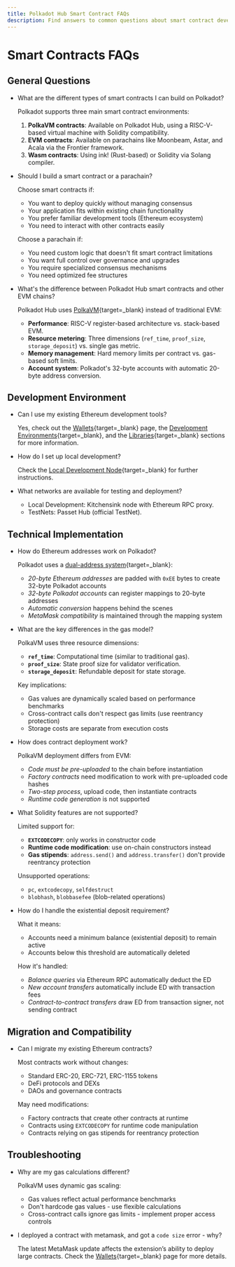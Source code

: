 ```yaml
---
title: Polkadot Hub Smart Contract FAQs
description: Find answers to common questions about smart contract development, deployment, and compatibility in the Polkadot Hub ecosystem.
---
```


# Smart Contracts FAQs

## General Questions

- What are the different types of smart contracts I can build on Polkadot?

    Polkadot supports three main smart contract environments:

    1. **PolkaVM contracts**: Available on Polkadot Hub, using a RISC-V-based virtual machine with Solidity compatibility.
    2. **EVM contracts**: Available on parachains like Moonbeam, Astar, and Acala via the Frontier framework.
    3. **Wasm contracts**: Using ink! (Rust-based) or Solidity via Solang compiler.

- Should I build a smart contract or a parachain?

    Choose smart contracts if:

    - You want to deploy quickly without managing consensus
    - Your application fits within existing chain functionality
    - You prefer familiar development tools (Ethereum ecosystem)
    - You need to interact with other contracts easily

    Choose a parachain if:

    - You need custom logic that doesn't fit smart contract limitations
    - You want full control over governance and upgrades
    - You require specialized consensus mechanisms
    - You need optimized fee structures

- What's the difference between Polkadot Hub smart contracts and other EVM chains?

    Polkadot Hub uses [PolkaVM](/polkadot-protocol/smart-contract-basics/polkavm-design){target=\_blank} instead of traditional EVM:

    - **Performance**: RISC-V register-based architecture vs. stack-based EVM.
    - **Resource metering**: Three dimensions (`ref_time`, `proof_size`, `storage_deposit`) vs. single gas metric.
    - **Memory management**: Hard memory limits per contract vs. gas-based soft limits.
    - **Account system**: Polkadot's 32-byte accounts with automatic 20-byte address conversion.

## Development Environment

- Can I use my existing Ethereum development tools?

    Yes, check out the [Wallets](/develop/smart-contracts/wallets){target=\_blank} page, the [Development Environments](/develop/smart-contracts/dev-environments/){target=\_blank}, and the [Libraries](/develop/smart-contracts/libraries/){target=\_blank} sections for more information.

- How do I set up local development?

    Check the [Local Development Node](/develop/smart-contracts/local-development-node){target=\_blank} for further instructions.

- What networks are available for testing and deployment?

    - Local Development: Kitchensink node with Ethereum RPC proxy.
    - TestNets: Passet Hub (official TestNet).

## Technical Implementation

- How do Ethereum addresses work on Polkadot?

    Polkadot uses a [dual-address system](/polkadot-protocol/smart-contract-basics/evm-vs-polkavm#account-management-comparison){target=\_blank}:

    - _20-byte Ethereum addresses_ are padded with `0xEE` bytes to create 32-byte Polkadot accounts
    - _32-byte Polkadot accounts_ can register mappings to 20-byte addresses
    - _Automatic conversion_ happens behind the scenes
    - _MetaMask compatibility_ is maintained through the mapping system

- What are the key differences in the gas model?

    PolkaVM uses three resource dimensions:

    - **`ref_time`**: Computational time (similar to traditional gas).
    - **`proof_size`**: State proof size for validator verification.
    - **`storage_deposit`**: Refundable deposit for state storage.

    Key implications:

    - Gas values are dynamically scaled based on performance benchmarks
    - Cross-contract calls don't respect gas limits (use reentrancy protection)
    - Storage costs are separate from execution costs

- How does contract deployment work?

    PolkaVM deployment differs from EVM:

    - _Code must be pre-uploaded_ to the chain before instantiation
    - _Factory contracts_ need modification to work with pre-uploaded code hashes
    - _Two-step process_, upload code, then instantiate contracts
    - _Runtime code generation_ is not supported

- What Solidity features are not supported?

    Limited support for:
    
    - **`EXTCODECOPY`**: only works in constructor code
    - **Runtime code modification**: use on-chain constructors instead
    - **Gas stipends**: `address.send()` and `address.transfer()` don't provide reentrancy protection

    Unsupported operations:

    - `pc`, `extcodecopy`, `selfdestruct`
    - `blobhash`, `blobbasefee` (blob-related operations)

- How do I handle the existential deposit requirement?

    What it means:

    - Accounts need a minimum balance (existential deposit) to remain active
    - Accounts below this threshold are automatically deleted

    How it's handled:

    - _Balance queries_ via Ethereum RPC automatically deduct the ED
    - _New account transfers_ automatically include ED with transaction fees
    - _Contract-to-contract transfers_ draw ED from transaction signer, not sending contract

## Migration and Compatibility

- Can I migrate my existing Ethereum contracts?

    Most contracts work without changes:

    - Standard ERC-20, ERC-721, ERC-1155 tokens
    - DeFi protocols and DEXs
    - DAOs and governance contracts

    May need modifications:

    - Factory contracts that create other contracts at runtime
    - Contracts using `EXTCODECOPY` for runtime code manipulation
    - Contracts relying on gas stipends for reentrancy protection

## Troubleshooting

- Why are my gas calculations different?

    PolkaVM uses dynamic gas scaling:

    - Gas values reflect actual performance benchmarks
    - Don't hardcode gas values - use flexible calculations
    - Cross-contract calls ignore gas limits - implement proper access controls

- I deployed a contract with metamask, and got a `code size` error - why?

    The latest MetaMask update affects the extension’s ability to deploy large contracts. Check the [Wallets](/develop/smart-contracts/wallets){target=\_blank} page for more details.

